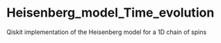 # Heisenberg_model_Time_evolution
Qiskit implementation of the Heisenberg model for a 1D chain of spins
